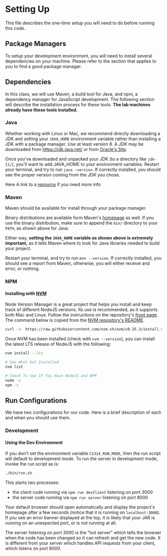 # Setting Up

This file describes the one-time setup you will need to do before running this code. 

## Package Managers

To setup your development environment, you will need to install several dependencies on your machine. Please refer to 
the section that applies to you to find a good package manager.

## Dependencies

In this class, we will use Maven, a build tool for Java, and npm, a dependency manager for JavaScript development.
The following section will describe the installation process for these tools. **The lab machines already have these tools installed.**

### Java

Whether working with Linux or Mac, we recommend directly downloading a JDK and setting your `JAVA_HOME` environment 
variable rather than installing a JDK with a package manager. Use at least version 8. A JDK may be downloaded from
https://jdk.java.net/ or from [Oracle's Site](https://www.oracle.com/technetwork/java/javase/downloads/index.html).

Once you've downloaded and unpacked your JDK (to a directory like `jdk-11/`), you'll want to add JAVA_HOME to your environment variables.
Restart your terminal, and try to run `java -version`. If correctly installed, you should see the proper version coming 
from the JDK you chose.

Here A link to a [resource](https://docs.oracle.com/cd/E19182-01/820-7851/inst_cli_jdk_javahome_t/#:~:text=a%20Windows%20System-,Install%20the%20JDK%20software.,Program%20Files%5CJava%5Cjdk1.) if you need more info
### Maven

Maven should be available for install through your package manager. 

Binary distributions are available form Maven's [homepage](https://maven.apache.org/)
as well. If you use the binary distribution, make sure to append the `bin/`
directory to your `PATH`, as shown above for Java.

Either way, **setting the `JAVA_HOME` variable as shown above is extremely
important,** as it tells Maven where to look for Java libraries needed to build
your project. 

Restart your terminal, and try to run `mvn --version`. If correctly installed, you should see a report from Maven, 
otherwise, you will either receive and error, or nothing.

### NPM

#### Installing with [NVM](https://github.com/creationix/nvm)

Node Version Manager is a great project that helps you install and keep track of different NodeJS versions. Its use is 
recommended, as it supports both Mac and Linux. Follow the instructions on the repository's 
[front page](https://github.com/creationix/nvm). The command below is copied from the [NVM repository's README](https://github.com/creationix/nvm).

```bash
curl -o- https://raw.githubusercontent.com/nvm-sh/nvm/v0.35.3/install.sh | bash
```

Once NVM has been installed (check with `nvm --version`), you can install the latest LTS release of NodeJS with the 
following:

```bash
nvm install --lts

# See What Got Installed
nvm list

# Check To See If You Have NodeJS and NPM
node -v
npm -v
```

## Run Configurations

We have two configurations for our code. Here is a brief description of each and when you should use them.

### Development

#### Using the Dev Environment

If you don't set the environment variable `CS314_RUN_MODE`, then the run script will default to development mode. To run the 
server in development mode, invoke the run script as is:

```bash
./bin/run.sh
```

This starts two processes:
* the client code running via `npm run devClient` listening on port 3000
* the server code running via `npm run server` listening on port 8000 

Your default browser should open automatically and display the project's
homepage after a few seconds (notice that it is running on `localhost:3000`).
If you see an error banner displayed at the top, it is likely that your JAR is
running on an unexpected port, or is not running at all.

The server listening on port 3000 is the "hot server" which tells the browser
when the code has been changed so it can refresh and get the new code. It
is different from your server which handles API requests from your client,
which listens on port 8000.
